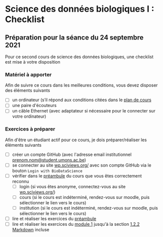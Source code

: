 # Science des données biologiques I : Checklist
## Préparation pour la séance du 24 septembre 2021

Pour ce second cours de science des données biologiques, une checklist est mise à votre disposition

### Matériel à apporter

Afin de suivre ce cours dans les meilleures conditions, vous devez disposer des éléments suivants

- [ ] un ordinateur (s’il répond aux conditions citées dans le [plan de cours](https://github.com/BioDataScience-Course/BioDataScience-Common/blob/main/docs/plan_de_cours/sdd1_plan_cours_2021-2022.md)
- [ ] une paire d'écouteurs
- [ ] un câble Ethernet (avec adaptateur si nécessaire pour le connecter sur votre ordinateur)

### Exercices à préparer 

Afin d'être un étudiant actif pour ce cours, je dois préparer/réaliser les éléments suivants 

- [ ] créer un compte GitHub (avec l'adresse email institutionnel <prenom.nom@student.umons.ac.be>)
- [ ] se connecter au site [wp.sciviews.org/](https://wp.sciviews.org/) avec son compte GitHub via le bouton `Login with BioDataScience` 
- [ ]  vérifier dans le [préambule](https://wp.sciviews.org/sdd-umons/?iframe=wp.sciviews.org/sdd-umons-2021/) du cours que vous êtes correctement reconnu
   - [ ] login (si vous êtes anonyme, connectez-vous au site [wp.sciviews.org/](https://wp.sciviews.org/))
   - [ ] cours (si le cours est indéterminé, rendez-vous sur moodle, puis sélectionner le lien vers le cours)
   - [ ] institution (si le cours est indéterminé, rendez-vous sur moodle, puis sélectionner le lien vers le cours)
- [ ] lire et réaliser les exercices du [préambule](https://wp.sciviews.org/sdd-umons/?iframe=wp.sciviews.org/sdd-umons-2021/index.html)
- [ ] lire et réaliser les exercices du [module 1](https://wp.sciviews.org/sdd-umons/?iframe=wp.sciviews.org/sdd-umons-2021/intro.html) jusqu'à la section [1.2.2 Markdown](https://wp.sciviews.org/sdd-umons/?iframe=wp.sciviews.org/sdd-umons-2021/d%25C3%25A9couverte-des-outils.html) incluse
